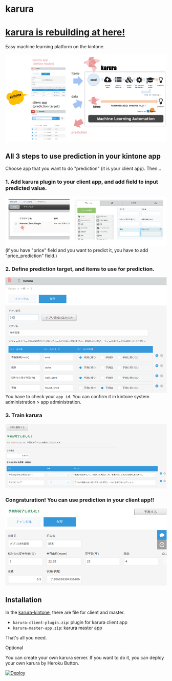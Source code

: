 # karura

# [karura is rebuilding at here!](https://github.com/chakki-works/karura)

Easy machine learning platform on the kintone.

![karura-architecture](./doc/karura_architecture.PNG)

## All 3 steps to use prediction in your kintone app

Choose app that you want to do "prediction" (it is your client app). Then...

### 1. Add karura plugin to your client app, and add field to input predicted value.

![step1.PNG](./doc/step1.PNG)  
(if you have "price" field and you want to predict it, you have to add "price_prediction" field.)

### 2. Define prediction target, and items to use for prediction.

![step2.PNG](./doc/step2.PNG)  
You have to check your `app id`. You can confirm it in kintone system administration > app administration.

### 3. Train karura

![step3.PNG](./doc/step3.PNG)

### Congraturation! You can use prediction in your client app!!

![prediction.PNG](./doc/prediction.PNG)

## Installation

In the [karura-kintone](https://github.com/icoxfog417/karura/tree/master/karura-kintone), there are file for client and master.

* `karura-client-plugin.zip`: plugin for karura client app
* `karura-master-app.zip`: karura master app

That's all you need.

Optional

You can create your own karura server. If you want to do it, you can deploy your own karura by Heroku Button.

[![Deploy](https://www.herokucdn.com/deploy/button.svg)](https://heroku.com/deploy)


